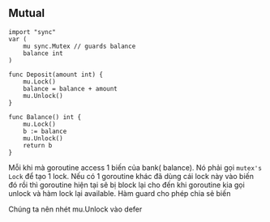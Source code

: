 ## Mutual 
```
import "sync"
var (
    mu sync.Mutex // guards balance
    balance int
)

func Deposit(amount int) {
    mu.Lock()
    balance = balance + amount
    mu.Unlock()
}

func Balance() int {
    mu.Lock()
    b := balance
    mu.Unlock()
    return b
}
```

Mỗi khi mà goroutine access 1 biến của bank( balance). Nó phải gọi `mutex's Lock` để tạo 1 lock. Nếu có 1 goroutine khác đã dùng cái lock này vào biến đó rồi thì goroutine hiện tại sẽ bị block lại cho đến khi goroutine kia gọi unlock và hàm lock lại available. Hàm guard cho phép chia sẻ biến

Chúng ta nên nhét mu.Unlock vào defer